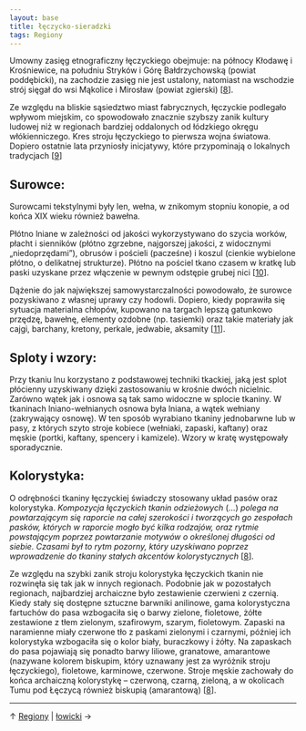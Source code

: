 ```yaml
---
layout: base
title: łęczycko-sieradzki
tags: Regiony
---
```


Umowny zasięg etnograficzny łęczyckiego obejmuje: na północy Kłodawę i Krośniewice, na południu Stryków i Górę Bałdrzychowską (powiat poddębicki), na zachodzie zasięg nie jest ustalony, natomiast na wschodzie strój sięgał do wsi Mąkolice i Mirosław (powiat zgierski) [[8][bibliografia]].

Ze względu na bliskie sąsiedztwo miast fabrycznych, łęczyckie podlegało wpływom miejskim, co spowodowało znacznie szybszy zanik kultury ludowej niż w regionach bardziej oddalonych od łódzkiego okręgu włókienniczego. Kres stroju łęczyckiego to pierwsza wojna światowa. Dopiero ostatnie lata przyniosły inicjatywy, które przypominają o lokalnych tradycjach [[9][bibliografia]]

## Surowce:

Surowcami tekstylnymi były len, wełna, w znikomym stopniu konopie, a od końca XIX wieku również bawełna.

Płótno lniane w zależności od jakości wykorzystywano do szycia worków, płacht i sienników (płótno zgrzebne, najgorszej jakości, z widocznymi „niedoprzędami”), obrusów i pościeli (pacześne) i koszul (cienkie wybielone płótno, o delikatnej strukturze). Płótno na pościel tkano czasem w kratkę lub paski uzyskane przez włączenie w pewnym odstępie grubej nici [[10][bibliografia]].

Dążenie do jak największej samowystarczalności powodowało, że surowce pozyskiwano z własnej uprawy czy hodowli. Dopiero, kiedy poprawiła się sytuacja materialna chłopów, kupowano na targach lepszą gatunkowo przędzę, bawełnę, elementy ozdobne (np. tasiemki) oraz takie materiały jak cajgi, barchany, kretony, perkale, jedwabie, aksamity [[11][bibliografia]].

## Sploty i wzory:

Przy tkaniu lnu korzystano z podstawowej techniki tkackiej, jaką jest splot płócienny uzyskiwany dzięki zastosowaniu w krośnie dwóch nicielnic. Zarówno wątek jak i osnowa są tak samo widoczne w splocie tkaniny. W tkaninach lniano-wełnianych osnowa była lniana, a wątek wełniany (zakrywający osnowę). W ten sposób wyrabiano tkaniny jednobarwne lub w pasy, z których szyto stroje kobiece (wełniaki, zapaski, kaftany) oraz męskie (portki, kaftany, spencery i kamizele). Wzory w kratę występowały sporadycznie.

## Kolorystyka:

O odrębności tkaniny łęczyckiej świadczy stosowany układ pasów oraz kolorystyka. *Kompozycja łęczyckich tkanin odzieżowych* (…) *polega na powtarzającym się raporcie na całej szerokości i tworzących go zespołach pasków, których w raporcie mogło być kilka rodzajów, oraz rytmie powstającym poprzez powtarzanie motywów o określonej długości od siebie. Czasami był to rytm pozorny, który uzyskiwano poprzez wprowadzenie do tkaniny stałych akcentów kolorystycznych* [[8][bibliografia]].

Ze względu na szybki zanik stroju kolorystyka łęczyckich tkanin nie rozwinęła się tak jak w innych regionach. Podobnie jak w pozostałych regionach, najbardziej archaiczne było zestawienie czerwieni z czernią. Kiedy stały się dostępne sztuczne barwniki anilinowe, gama kolorystyczna fartuchów do pasa wzbogaciła się o barwy zielone, fioletowe, żółte zestawione z tłem zielonym, szafirowym, szarym, fioletowym. Zapaski na naramienne miały czerwone tło z paskami zielonymi i czarnymi, później ich kolorystyka wzbogaciła się o kolor biały, buraczkowy i żółty. Na zapaskach do pasa pojawiają się ponadto barwy liliowe, granatowe, amarantowe (nazywane kolorem biskupim, który uznawany jest za wyróżnik stroju łęczyckiego), fioletowe, karminowe, czerwone. Stroje męskie zachowały do końca archaiczną kolorystykę – czerwoną, czarną, zieloną, a w okolicach Tumu pod Łęczycą również biskupią (amarantową) [[8][bibliografia]].

---

↑ [Regiony](/regiony/#main) | [łowicki](/regiony/lowicki/#main) →

[bibliografia]: /bibliografia/#main